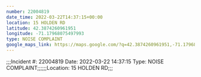 ```yaml
---
number: 22004819
date_time: 2022-03-22T14:37:15+00:00
location: 15 HOLDEN RD
latitude: 42.3874260961951
longitude: -71.17968075497993
type: NOISE COMPLAINT
google_maps_link: https://maps.google.com/?q=42.3874260961951,-71.17968075497993
---
```


;;;Incident #: 22004819  Date: 2022-03-22 14:37:15   Type: NOISE COMPLAINT;;;;;;Location: 15 HOLDEN RD;;;
